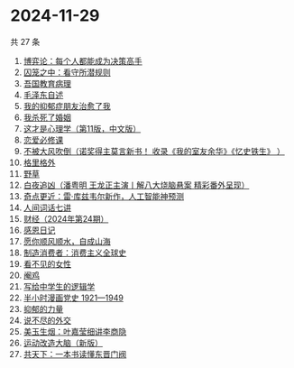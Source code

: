 # 2024-11-29

共 27 条

<!-- BEGIN WEREAD -->
<!-- 最后更新时间 2024-11-29 05:14:10 +0800 -->
1. [博弈论：每个人都能成为决策高手](https://weread.qq.com/web/bookDetail/5d332c2072575dbf5d33fe2)
1. [囚笼之中：看守所潜规则](https://weread.qq.com/web/bookDetail/50f32b10813ab95eag0154c9)
1. [吾国教育病理](https://weread.qq.com/web/bookDetail/212328f0813ab9640g0140aa)
1. [毛泽东自述](https://weread.qq.com/web/bookDetail/4de325a0813ab7379g0121da)
1. [我的抑郁症朋友治愈了我](https://weread.qq.com/web/bookDetail/83032c30813ab95ffg015dfd)
1. [我杀死了婚姻](https://weread.qq.com/web/bookDetail/5c932450813ab95d9g0104b3)
1. [这才是心理学（第11版，中文版）](https://weread.qq.com/web/bookDetail/be232300813ab6c03g015645)
1. [恋爱必修课](https://weread.qq.com/web/bookDetail/77c32540813ab9481g01256f)
1. [不被大风吹倒（诺奖得主莫言新书！ 收录《我的室友余华》《忆史铁生》 ）](https://weread.qq.com/web/bookDetail/2c032e80813ab95aag019524)
1. [格里格外](https://weread.qq.com/web/bookDetail/e1f325e0813ab8ebag017cb1)
1. [野草](https://weread.qq.com/web/bookDetail/97f32d50726a21f197f3642)
1. [白夜追凶（潘粤明 王龙正主演丨解八大烧脑悬案 精彩番外呈现）](https://weread.qq.com/web/bookDetail/42332ea0813ab9608g0127d4)
1. [奇点更近：雷·库兹韦尔新作，人工智能神预测](https://weread.qq.com/web/bookDetail/30932ba0813ab9615g012cce)
1. [人间词话七讲](https://weread.qq.com/web/bookDetail/8433280071726b0d84344b8)
1. [财经（2024年第24期）](https://weread.qq.com/web/bookDetail/5cf32b20813ab965dg010ad8)
1. [感恩日记](https://weread.qq.com/web/bookDetail/fa932580813ab6c64g0109af)
1. [愿你顺风顺水，自成山海](https://weread.qq.com/web/bookDetail/31832b10813ab95eag0137f1)
1. [制造消费者：消费主义全球史](https://weread.qq.com/web/bookDetail/bc732ce0813ab6e0dg01666c)
1. [看不见的女性](https://weread.qq.com/web/bookDetail/f1532210813ab7439g018060)
1. [阉鸡](https://weread.qq.com/web/bookDetail/02132910813ab9516g018be3)
1. [写给中学生的逻辑学](https://weread.qq.com/web/bookDetail/05e32d6072024fb305eef4c)
1. [半小时漫画党史 1921—1949](https://weread.qq.com/web/bookDetail/6b432c2072706eb76b4e507)
1. [抑郁的力量](https://weread.qq.com/web/bookDetail/62b32d40813ab9624g015171)
1. [说不尽的外交](https://weread.qq.com/web/bookDetail/42032800813ab820ag010c2e)
1. [美玉生烟：叶嘉莹细讲李商隐](https://weread.qq.com/web/bookDetail/6a53292071996d9f6a547c1)
1. [运动改造大脑（新版）](https://weread.qq.com/web/bookDetail/1f4326e0813ab7e0fg0167ca)
1. [共天下：一本书读懂东晋门阀](https://weread.qq.com/web/bookDetail/cdf32470813ab9597g018c58)
<!-- END WEREAD -->